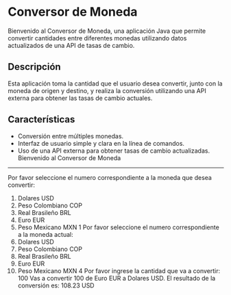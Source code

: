 # Conversor de Moneda

Bienvenido al Conversor de Moneda, una aplicación Java que permite convertir cantidades entre diferentes monedas utilizando datos actualizados de una API de tasas de cambio.

## Descripción

Esta aplicación toma la cantidad que el usuario desea convertir, junto con la moneda de origen y destino, y realiza la conversión utilizando una API externa para obtener las tasas de cambio actuales.

## Características

- Conversión entre múltiples monedas.
- Interfaz de usuario simple y clara en la línea de comandos.
- Uso de una API externa para obtener tasas de cambio actualizadas.
Bienvenido al Conversor de Moneda
*********************************
Por favor seleccione el numero correspondiente a la moneda que desea convertir:
1. Dolares USD
2. Peso Colombiano COP
3. Real Brasileño BRL
4. Euro EUR
5. Peso Mexicano MXN
1
Por favor seleccione el numero correspondiente a la moneda actual:
1. Dolares USD
2. Peso Colombiano COP
3. Real Brasileño BRL
4. Euro EUR
5. Peso Mexicano MXN
4
Por favor ingrese la cantidad que va a convertir: 
100
Vas a convertir 100 de Euro EUR a Dolares USD.
El resultado de la conversión es: 108.23 USD
